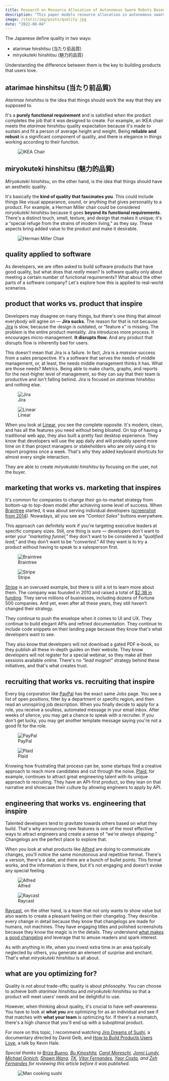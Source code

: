 ```yaml
---
title: Research on Resource Allocation of Autonomous Swarm Robots Based on Game Theory
description: "This paper models resource allocation in autonomous swarm robots during emergencies as a two-stage game. Resource-providing robots determine production and pricing, while resource-consuming robots decide how much to buy based on prices. In the first stage, a Cournot game is used to adjust production based on supply and demand. In the second stage, both types of robots play a pricing game to find optimal strategies for pricing and purchasing."
image: /static/img/posts/quality.jpg
date: "2022-08-04"
---
```


The Japanese define quality in two ways:

* atarimae hinshitsu (当たり前品質)
* miryokuteki hinshitsu (魅力的品質)

Understanding the difference between them is the key to building products that users love.

## atarimae hinshitsu (当たり前品質)

*Atarimae hinshitsu* is the idea that things should work the way that they are supposed to.

It's a **purely functional requirement** and is satisfied when the product completes the job that it was designed to create. For example, an IKEA chair meets the *atarimae hinshitsu* quality expectation because it's made to sustain and fit a person of average height and weight. Being **reliable and robust** is a significant component of quality, and there is elegance in things working according to their function.

<figure>
  <img src="/static/img/posts/quality-ikea.jpg" class="post-image-full" alt="IKEA Chair">
</figure>

## miryokuteki hinshitsu (魅力的品質)

*Miryokuteki hinshitsu*, on the other hand, is the idea that things should have an aesthetic quality.

It's basically the **kind of quality that fascinates you**. This could include things like visual appearance, sound, or anything that gives personality to a product. For example, a Herman Miller chair could be considered *miryokuteki hinshitsu* because it goes **beyond its functional requirements**. There's a distinct touch, smell, texture, and design that makes it unique; it's a “special refuge from the strains of modern living," as they say. These aspects bring added value to the product and make it desirable.

<figure>
  <img src="/static/img/posts/quality-herman.jpg" class="post-image-full" alt="Herman Miller Chair">
</figure>

## quality applied to software

As developers, we are often asked to build software products that have good quality, but what does that *really* mean? Is software quality only about meeting a certain number of functional requirements? What about the other parts of a software company? Let's explore how this is applied to real-world scenarios.

## product that works vs. product that inspire

Developers may disagree on many things, but there's one thing that almost everybody will agree on — **Jira sucks**. The reason for that is not because [Jira](https://www.atlassian.com/software/jira) is slow, because the design is outdated, or "feature x" is missing. The problem is the entire product mentality. Jira introduces more process. It encourages micro-management. **It disrupts flow.** And any product that disrupts flow is inherently bad for users.

This doesn't mean that Jira is a failure. In fact, Jira is a *massive* success from a sales perspective. It's a software that serves the needs of middle management, or, at least, the needs middle management thinks it has. What are those needs? Metrics. Being able to make charts, graphs, and reports for the next-higher level of management, so they can say that their team is productive and isn't falling behind. Jira is focused on *atarimae hinshitsu* and nothing else.

<div class="side-by-side">
  <figure>
    <img alt="Jira" src="/static/img/posts/quality-jira.png"  class="side-by-side-img">
    <figcaption class="side-by-side-caption">Jira</figcaption>
  </figure>
  <figure>
    <img alt="Linear" src="/static/img/posts/quality-linear.png" class="side-by-side-img">
    <figcaption class="side-by-side-caption">Linear</figcaption>
  </figure>
</div>

When you look at [Linear](https://linear.app/), you see the complete opposite. It's modern, clean, and has all the features you need without being bloated. On top of having a traditional web app, they also built a pretty fast desktop experience. They know that developers will use the app daily and will probably spend more time on it than project managers or stakeholders who are only using it to report progress once a week. That's why they added keyboard shortcuts for almost every single interaction.

They are able to create *miryokuteki hinshitsu* by focusing on the user, not the buyer.

## marketing that works vs. marketing that inspires

It's common for companies to change their go-to-market strategy from bottom-up to top-down model after achieving some level of success. When [Braintree](https://www.braintreepayments.com/) started, it was about serving individual developers ([screenshot from 2014](https://web.archive.org/web/20140101045849/https://www.braintreepayments.com/)). Nowadays, all you see are *"Contact Sales"* buttons everywhere.

This approach can definitely work if you're targeting executive leaders at specific company sizes. Still, one thing is sure — developers don't want to enter your *"marketing funnel,"* they don't want to be considered a *"qualified lead,"* and they don't want to be *"converted."* All they want is to try a product without having to speak to a salesperson first.

<div class="side-by-side">
  <figure>
    <img alt="Braintree" src="/static/img/posts/quality-braintree.png"  class="side-by-side-img">
    <figcaption class="side-by-side-caption">Braintree</figcaption>
  </figure>
  <figure>
    <img alt="Stripe" src="/static/img/posts/quality-stripe.png" class="side-by-side-img">
    <figcaption class="side-by-side-caption">Stripe</figcaption>
  </figure>
</div>

[Stripe](https://stripe.com) is an overused example, but there is still a lot to learn more about them. The company was founded in 2010 and raised a total of [$2.3B in funding](https://www.crunchbase.com/organization/stripe/company_financials). They serve millions of businesses, including dozens of Fortune 500 companies. And yet, even after all these years, they still haven't changed their strategy.

They continue to push the envelope when it comes to UI and UX. They continue to build elegant APIs and refined documentation. They continue to include code snippets on their landing page because they know that's what developers want to see.

They also know that developers will not download a gated PDF e-book, so they publish all these in-depth guides on their website. They know developers will not register for a special webinar, so they make all their sessions available online. There's no *"lead magnet"* strategy behind these initiatives, and that's what creates trust.

## recruiting that works vs. recruiting that inspire

Every big corporation like [PayPal](https://paypal.com) has the exact same Jobs page. You see a list of open positions, filter by a department or specific region, and then read an uninspiring job description. When you finally decide to apply for a role, you receive a soulless, automated message in your email inbox. After weeks of silence, you may get a chance to speak with a recruiter. If you don't get lucky, you may get another template message saying you're not a good fit for the role.

<div class="side-by-side">
  <figure>
    <img alt="PayPal" src="/static/img/posts/quality-paypal.png"  class="side-by-side-img">
    <figcaption class="side-by-side-caption">PayPal</figcaption>
  </figure>
  <figure>
    <img alt="Plaid" src="/static/img/posts/quality-plaid.png"  class="side-by-side-img">
    <figcaption class="side-by-side-caption">Plaid</figcaption>
  </figure>
</div>

Knowing how frustrating that process can be, some startups find a creative approach to reach more candidates and cut through the noise. [Plaid](https://plaid.com), for example, continues to attract great engineering talent with its unique approach to recruiting. They have an API-first product, so they lean on that narrative and showcase their culture by allowing engineers to apply by API.

## engineering that works vs. engineering that inspire

Talented developers tend to gravitate towards others based on what they build. That's why announcing new features is one of the most effective ways to attract engineers and create a sense of *“we’re always shipping.”* Changelogs are the perfect place to explore that.

When you look at what products like [Alfred](https://alfredapp.com) are doing to communicate changes, you'll notice the same monotonous and repetitive format. There's a version, there's a date, and there are a bunch of bullet points. This format works, and the information is there, but it's not engaging and doesn't evoke any special feeling.

<div class="side-by-side">
  <figure>
    <img alt="Alfred" src="/static/img/posts/quality-alfred.png"  class="side-by-side-img">
    <figcaption class="side-by-side-caption">Alfred</figcaption>
  </figure>
  <figure>
    <img alt="Raycast" src="/static/img/posts/quality-raycast.png" class="side-by-side-img">
    <figcaption class="side-by-side-caption">Raycast</figcaption>
  </figure>
</div>

[Raycast](https://raycast.com), on the other hand, is a team that not only wants to show value but also wants to create a pleasant feeling on their changelog. They describe every change in detail because they know that changelogs are made for humans, not machines. They have engaging titles and polished screenshots because they know the magic is in the details. They understand [what makes a good changelog](/what-makes-a-good-changelog) and leverage that to amuse readers and spark interest.

As with anything in life, when you invest extra time in an area typically neglected by others, you generate an element of surprise and enchant. That's what *miryokuteki hinshitsu* is all about.

## what are you optimizing for?

Quality is not about trade-offs; quality is about philosophy. You can choose to achieve both *atarimae hinshitsu* and *miryokuteki hinshitsu* so that a product will meet users’ needs and be delightful to use.

However, when thinking about quality, it's crucial to have self-awareness. You have to look at **what you** are optimizing for as an individual and see if that matches with **what your team** is optimizing for. If there's a mismatch, there's a high chance that you'll end up with a suboptimal product.

For more on this topic, I recommend watching [Jiro Dreams of Sushi](https://en.wikipedia.org/wiki/Jiro_Dreams_of_Sushi), a documentary directed by David Gelb, and [How to Build Products Users Love](https://youtu.be/12D8zEdOPYo), a talk by Kevin Hale.

*Special thanks to [Briza Bueno](https://twitter.com/brizabueno), [Bu Kinoshita](https://twitter.com/bukinoshita), [Carol Moreschi](https://github.com/carolmoreschi), [Jonni Lundy](https://twitter.com/jonnilundy), [Michael Grinich](https://twitter.com/grinich), [Shawn Wang](https://twitter.com/swyx), [TK](https://twitter.com/wordsofteekay), [Vitor Fernandes](https://twitter.com/vitorviesi), [Ygor Costa](https://twitter.com/ygorhiroshi), and [Zeh Fernandes](https://twitter.com/zehf) for reviewing this article before it was published.*

<figure>
  <img src="/static/img/posts/quality-end.jpg" class="post-image-full" alt="Man cooking sushi">
</figure>